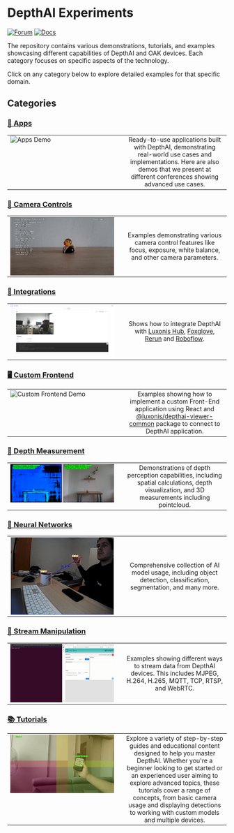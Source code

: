 # DepthAI Experiments

[![Forum](https://img.shields.io/badge/Forum-discuss-orange)](https://discuss.luxonis.com/)
[![Docs](https://img.shields.io/badge/Docs-DepthAI-yellow)](https://docs.luxonis.com)

The repository contains various demonstrations, tutorials, and examples showcasing different capabilities of DepthAI and OAK devices. Each category focuses on specific aspects of the technology.

Click on any category below to explore detailed examples for that specific domain.

## Categories

### [📱 Apps](apps/)

<table style="width: 100%; table-layout: fixed;">
  <tr>
    <td width="50%" valign="top">
      <img src="apps/default-app/media/demo.gif" alt="Apps Demo" style="width: 100%; height: auto; display: block;">
    </td>
    <td width="50%" style="padding-left: 20px;" valign="middle" align="center">
      Ready-to-use applications built with DepthAI, demonstrating real-world use cases and implementations. Here are also demos that we present at different conferences showing advanced use cases.
    </td>
  </tr>
</table>

### [🎥 Camera Controls](camera-controls/)

<table style="width: 100%; table-layout: fixed;">
  <tr>
    <td width="50%" valign="top">
      <img src="camera-controls/manual-camera-control/media/example.gif" alt="Camera Controls Demo" style="width: 100%; height: auto; display: block;">
    </td>
    <td width="50%" style="padding-left: 20px;" valign="middle" align="center">
      Examples demonstrating various camera control features like focus, exposure, white balance, and other camera parameters.
    </td>
  </tr>
</table>

### [🔌 Integrations](integrations/)

<table style="width: 100%; table-layout: fixed;">
  <tr>
    <td width="50%" valign="top">
      <img src="integrations/hub-snaps-events/media/snap.png" alt="Integrations Demo" style="width: 100%; height: auto; display: block;">
    </td>
    <td width="50%" style="padding-left: 20px;" valign="middle" align="center">
      Shows how to integrate DepthAI with <a href="https://hub.luxonis.com/">Luxonis Hub</a>, <a href="https://docs.foxglove.dev/docs/introduction/">Foxglove</a>, <a href="https://rerun.io/docs/getting-started/what-is-rerun">Rerun</a> and <a href="https://roboflow.com">Roboflow</a>.
    </td>
  </tr>
</table>

### [🖥️ Custom Frontend](custom-frontend/)

<table style="width: 100%; table-layout: fixed;">
  <tr>
    <td width="50%" valign="top">
      <img src="custom-frontend/raw-stream/media/message_sending.gif" alt="Custom Frontend Demo" style="width: 100%; height: auto; display: block;">
    </td>
    <td width="50%" style="padding-left: 20px;" valign="middle" align="center">
      Examples showing how to implement a custom Front-End application using React and <a href="https://www.npmjs.com/package/@luxonis/depthai-viewer-common?activeTab=readme">@luxonis/depthai-viewer-common</a> package to connect to DepthAI application.
    </td>
  </tr>
</table>

### [📏 Depth Measurement](depth-measurement/)

<table style="width: 100%; table-layout: fixed;">
  <tr>
    <td width="50%" valign="top">
      <img src="depth-measurement/stereo-runtime-configuration/media/example.png" alt="Depth Measurement Demo" style="width: 100%; height: auto; display: block;">
    </td>
    <td width="50%" style="padding-left: 20px;" valign="middle" align="center">
      Demonstrations of depth perception capabilities, including spatial calculations, depth visualization, and 3D measurements including pointcloud.
    </td>
  </tr>
</table>

### [🧠 Neural Networks](neural-networks/)

<table style="width: 100%; table-layout: fixed;">
  <tr>
    <td width="50%" valign="top">
      <img src="neural-networks/object-detection/human-machine-safety/media/hms.gif" alt="Neural Networks Demo" style="width: 100%; height: auto; display: block;">
    </td>
    <td width="50%" style="padding-left: 20px;" valign="middle" align="center">
      Comprehensive collection of AI model usage, including object detection, classification, segmentation, and many more.
    </td>
  </tr>
</table>

### [🔄 Stream Manipulation](streaming/)

<table style="width: 100%; table-layout: fixed;">
  <tr>
    <td width="50%" valign="top">
      <img src="streaming/poe-mqtt/media/mqtt_client.gif" alt="Stream Manipulation Demo" style="width: 100%; height: auto; display: block;">
    </td>
    <td width="50%" style="padding-left: 20px;" valign="middle" align="center">
      Examples showing different ways to stream data from DepthAI devices. This includes MJPEG, H.264, H.265, MQTT, TCP, RTSP, and WebRTC.
    </td>
  </tr>
</table>

### [📚 Tutorials](tutorials/)

<table style="width: 100%; table-layout: fixed;">
  <tr>
    <td width="50%" valign="top">
      <img src="tutorials/qr-with-tiling/media/example.gif" alt="Tutorials Demo" style="width: 100%; height: auto; display: block;">
    </td>
    <td width="50%" style="padding-left: 20px;" valign="middle" align="center">
      Explore a variety of step-by-step guides and educational content designed to help you master DepthAI. Whether you're a beginner looking to get started or an experienced user aiming to explore advanced topics, these tutorials cover a range of concepts, from basic camera usage and displaying detections to working with custom models and multiple devices.
    </td>
  </tr>
</table>

